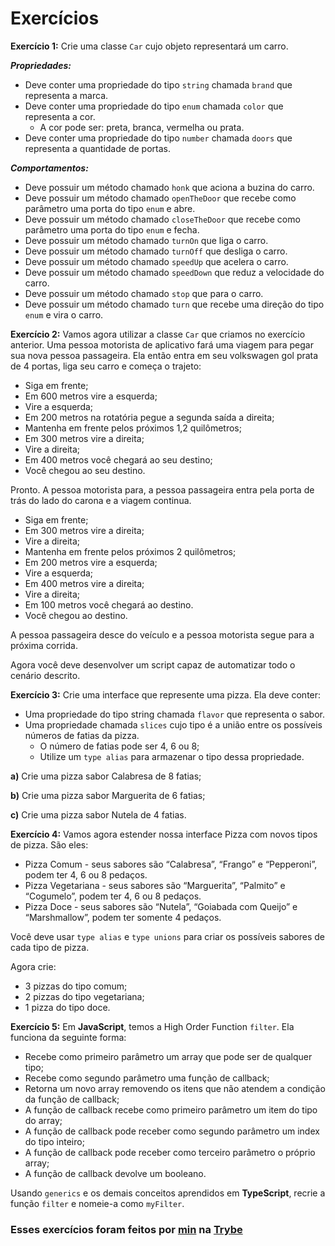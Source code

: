 # Exercícios

__Exercício 1:__ Crie uma classe `Car` cujo objeto representará um carro.

**_Propriedades:_**

   * Deve conter uma propriedade do tipo `string` chamada `brand` que representa a marca.
   * Deve conter uma propriedade do tipo `enum` chamada `color` que representa a cor.
     * A cor pode ser: preta, branca, vermelha ou prata.
   * Deve conter uma propriedade do tipo `number` chamada `doors` que representa a quantidade de portas.

**_Comportamentos:_**

   * Deve possuir um método chamado `honk` que aciona a buzina do carro.
   * Deve possuir um método chamado `openTheDoor` que recebe como parâmetro uma porta do tipo `enum` e abre.
   * Deve possuir um método chamado `closeTheDoor` que recebe como parâmetro uma porta do tipo `enum` e fecha.
   * Deve possuir um método chamado `turnOn` que liga o carro.
   * Deve possuir um método chamado `turnOff` que desliga o carro.
   * Deve possuir um método chamado `speedUp` que acelera o carro.
   * Deve possuir um método chamado `speedDown` que reduz a velocidade do carro.
   * Deve possuir um método chamado `stop` que para o carro.
   * Deve possuir um método chamado `turn` que recebe uma direção do tipo `enum` e vira o carro.

__Exercício 2:__ Vamos agora utilizar a classe `Car` que criamos no exercício anterior. Uma pessoa motorista de aplicativo fará uma viagem para pegar sua nova pessoa passageira. Ela então entra em seu volkswagen gol prata de 4 portas, liga seu carro e começa o trajeto:

   * Siga em frente;
   * Em 600 metros vire a esquerda;
   * Vire a esquerda;
   * Em 200 metros na rotatória pegue a segunda saída a direita;
   * Mantenha em frente pelos próximos 1,2 quilômetros;
   * Em 300 metros vire a direita;
   * Vire a direita;
   * Em 400 metros você chegará ao seu destino;
   * Você chegou ao seu destino.

Pronto. A pessoa motorista para, a pessoa passageira entra pela porta de trás do lado do carona e a viagem continua.

   * Siga em frente;
   * Em 300 metros vire a direita;
   * Vire a direita;
   * Mantenha em frente pelos próximos 2 quilômetros;
   * Em 200 metros vire a esquerda;
   * Vire a esquerda;
   * Em 400 metros vire a direita;
   * Vire a direita;
   * Em 100 metros você chegará ao destino.
   * Você chegou ao destino.

A pessoa passageira desce do veículo e a pessoa motorista segue para a próxima corrida.

Agora você deve desenvolver um script capaz de automatizar todo o cenário descrito.

__Exercício 3:__ Crie uma interface que represente uma pizza. Ela deve conter:

   * Uma propriedade do tipo string chamada `flavor` que representa o sabor.
   * Uma propriedade chamada `slices` cujo tipo é a união entre os possíveis números de fatias da pizza.
     * O número de fatias pode ser 4, 6 ou 8;
     * Utilize um `type alias` para armazenar o tipo dessa propriedade.

__a)__ Crie uma pizza sabor Calabresa de 8 fatias;

__b)__ Crie uma pizza sabor Marguerita de 6 fatias;

__c)__ Crie uma pizza sabor Nutela de 4 fatias.

__Exercício 4:__ Vamos agora estender nossa interface Pizza com novos tipos de pizza. São eles:

   * Pizza Comum - seus sabores são “Calabresa”, “Frango” e “Pepperoni”, podem ter 4, 6 ou 8 pedaços.
   * Pizza Vegetariana - seus sabores são “Marguerita”, “Palmito” e “Cogumelo”, podem ter 4, 6 ou 8 pedaços.
   * Pizza Doce - seus sabores são “Nutela”, “Goiabada com Queijo” e “Marshmallow”, podem ter somente 4 pedaços.

Você deve usar `type alias` e `type unions` para criar os possíveis sabores de cada tipo de pizza.

Agora crie:

   * 3 pizzas do tipo comum;
   * 2 pizzas do tipo vegetariana;
   * 1 pizza do tipo doce.

__Exercício 5:__ Em __JavaScript__, temos a High Order Function `filter`. Ela funciona da seguinte forma:

   * Recebe como primeiro parâmetro um array que pode ser de qualquer tipo;
   * Recebe como segundo parâmetro uma função de callback;
   * Retorna um novo array removendo os itens que não atendem a condição da função de callback;
   * A função de callback recebe como primeiro parâmetro um item do tipo do array;
   * A função de callback pode receber como segundo parâmetro um index do tipo inteiro;
   * A função de callback pode receber como terceiro parâmetro o próprio array;
   * A função de callback devolve um booleano.

Usando `generics` e os demais conceitos aprendidos em __TypeScript__, recrie a função `filter` e nomeie-a como `myFilter`.

### Esses exercícios foram feitos por [min](https://www.linkedin.com/in/jonathan-r-andrade/) na [Trybe](https://www.betrybe.com/)
